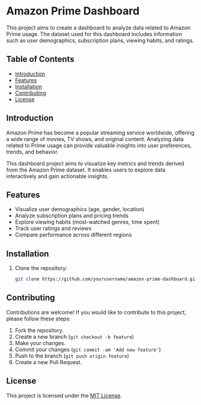 # Amazon Prime Dashboard

This project aims to create a dashboard to analyze data related to Amazon Prime usage. The dataset used for this dashboard includes information such as user demographics, subscription plans, viewing habits, and ratings.

## Table of Contents

- [Introduction](#introduction)
- [Features](#features)
- [Installation](#installation)
- [Contributing](#contributing)
- [License](#license)

## Introduction

Amazon Prime has become a popular streaming service worldwide, offering a wide range of movies, TV shows, and original content. Analyzing data related to Prime usage can provide valuable insights into user preferences, trends, and behavior.

This dashboard project aims to visualize key metrics and trends derived from the Amazon Prime dataset. It enables users to explore data interactively and gain actionable insights.

## Features

- Visualize user demographics (age, gender, location)
- Analyze subscription plans and pricing trends
- Explore viewing habits (most-watched genres, time spent)
- Track user ratings and reviews
- Compare performance across different regions

## Installation

1. Clone the repository:

    ```bash
    git clone https://github.com/yourusername/amazon-prime-dashboard.git
    ```

## Contributing

Contributions are welcome! If you would like to contribute to this project, please follow these steps:

1. Fork the repository.
2. Create a new branch (`git checkout -b feature`)
3. Make your changes.
4. Commit your changes (`git commit -am 'Add new feature'`)
5. Push to the branch (`git push origin feature`)
6. Create a new Pull Request.

## License

This project is licensed under the [MIT License](LICENSE).
